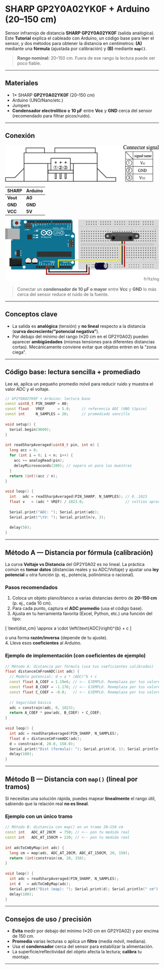 # SHARP GP2Y0A02YK0F + Arduino (20–150 cm)

Sensor infrarrojo de distancia **SHARP GP2Y0A02YK0F** (salida analógica). Este **Tutorial** explica el cableado con Arduino, un código base para leer el sensor, y dos métodos para obtener la distancia en centímetros: **(A)** mediante una **fórmula** (ajustada por calibración) y **(B)** mediante **`map()`**.

> **Rango nominal:** 20–150 cm. Fuera de ese rango la lectura puede ser poco fiable.

---

## Materiales

- 1× SHARP **GP2Y0A02YK0F** (20–150 cm)  
- Arduino (UNO/Nano/etc.)  
- Jumpers  
- **Condensador electrolítico ≥ 10 µF** entre **Vcc** y **GND** cerca del sensor (recomendado para filtrar picos/ruido).

---

## Conexión

![Conectores del sensor](SHARP-GP2Y0A21YK0F-Pinout.png)

| SHARP | Arduino |
|---|---|
| **Vout** | **A0** |
| **GND** | **GND** |
| **VCC** | **5V** |

![Conexión del SHARP GP2Y0A02 con Arduino](sharp-arduino.png)
> Conectar un **condensador de 10 µF o mayor** entre **Vcc** y **GND** lo más cerca del sensor reduce el ruido de la fuente.

---

## Conceptos clave

- La salida es **analógica** (tensión) y **no lineal** respecto a la distancia (**curva decreciente/“potencial negativa”**).  
- Por debajo del mínimo del rango (≈20 cm en el GP2Y0A02) pueden aparecer **ambigüedades** (mismas tensiones para diferentes distancias cortas). Mecánicamente conviene evitar que objetos entren en la “zona ciega”.

---

## Código base: lectura sencilla + promediado

Lee `A0`, aplica un pequeño promedio móvil para reducir ruido y muestra el valor ADC y el voltaje.

```cpp
// GP2Y0A02YK0F + Arduino: lectura base
const uint8_t PIN_SHARP = A0;
const float   VREF      = 5.0;     // referencia ADC (UNO típico)
const int     N_SAMPLES = 20;      // promediado sencillo

void setup() {
  Serial.begin(9600);
}

int readSharpAveraged(uint8_t pin, int n) {
  long acc = 0;
  for (int i = 0; i < n; i++) {
    acc += analogRead(pin);
    delayMicroseconds(200); // separa un poco las muestras
  }
  return (int)(acc / n);
}

void loop() {
  int   adc = readSharpAveraged(PIN_SHARP, N_SAMPLES); // 0..1023
  float v   = (adc * VREF) / 1023.0;                   // voltios aprox.

  Serial.print("ADC: "); Serial.print(adc);
  Serial.print("\tV: "); Serial.println(v, 3);

  delay(50);
}
```

---

## Método A — Distancia por **fórmula (calibración)**

La curva **Voltaje vs Distancia** del GP2Y0A02 es no lineal. La práctica común es **tomar datos** (distancias reales y su ADC/Voltaje) y ajustar una **ley potencial** u otra función (p. ej., potencia, polinómica o racional).

### Pasos recomendados

1. Coloca un objeto plano/blanco a varias distancias dentro de **20–150 cm** (p. ej., cada 10 cm).  
2. Para cada punto, captura el **ADC promedio** (usa el código base).  
3. Ajusta en tu herramienta favorita (Excel, Python, etc.) una función del tipo:

\[
\text{dist\_cm} \approx a \cdot \left(\text{ADC}\right)^{b} + c
\]

o una forma **razón/inversa** (depende de tu ajuste).  
4. Lleva esos **coeficientes** al Arduino.

### Ejemplo de implementación (con coeficientes de ejemplo)

```cpp
// Método A: distancia por fórmula (usa tus coeficientes calibrados)
float distanceCmFromADC(int adc) {
  // Modelo potencial: d = a * (ADC)^b + c
  const float A_COEF = 1.19e6; // <-- EJEMPLO. Reemplaza por tus valores calibrados
  const float B_COEF = -1.176; // <-- EJEMPLO. Reemplaza por tus valores calibrados
  const float C_COEF = -0.0;   // <-- EJEMPLO. Reemplaza por tus valores calibrados

  // Seguridad básica
  adc = constrain(adc, 0, 1023);
  return A_COEF * pow(adc, B_COEF) + C_COEF;
}

void loop() {
  int adc = readSharpAveraged(PIN_SHARP, N_SAMPLES);
  float d = distanceCmFromADC(adc);
  d = constrain(d, 20.0, 150.0);
  Serial.print("Dist (formula): "); Serial.print(d, 1); Serial.println(" cm");
  delay(100);
}
```

---

## Método B — Distancia con **`map()`** (lineal por tramos)

Si necesitas una solución rápida, puedes mapear **linealmente** el rango útil, sabiendo que la relación real **no es lineal**.

### Ejemplo con un único tramo

```cpp
// Método B: distancia con map() en un tramo 20–150 cm
const int   ADC_AT_20CM  = 750; // <-- pon tu medida real
const int   ADC_AT_150CM = 220; // <-- pon tu medida real

int adcToCmByMap(int adc) {
  long cm = map(adc, ADC_AT_20CM, ADC_AT_150CM, 20, 150);
  return (int)constrain(cm, 20, 150);
}

void loop() {
  int adc = readSharpAveraged(PIN_SHARP, N_SAMPLES);
  int d   = adcToCmByMap(adc);
  Serial.print("Dist (map): "); Serial.print(d); Serial.println(" cm");
  delay(100);
}
```

---

## Consejos de uso / precisión

- **Evita** medir por debajo del mínimo (≈20 cm en GP2Y0A02) y por encima de 150 cm.  
- **Promedia** varias lecturas o aplica un **filtro** (media móvil, mediana).  
- Usa el **condensador** cerca del sensor para estabilizar la alimentación.  
- La superficie/reflectividad del objeto afecta la lectura; **calibra** tu montaje.

---

